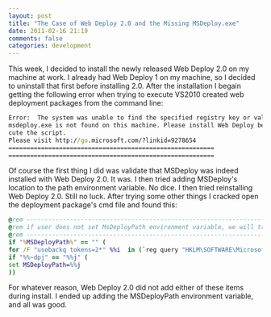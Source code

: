 ```yaml
---
layout: post
title: "The Case of Web Deploy 2.0 and the Missing MSDeploy.exe"
date: 2011-02-16 21:19
comments: false
categories: development
---
```

This week, I decided to install the newly released Web Deploy 2.0 on my machine at work. I already had Web Deploy 1 on my machine, so I decided to uninstall that first before installing 2.0. After the installation I begain getting the following error when trying to execute VS2010 created web deployment packages from the command line: <!-- more -->

```bat
Error:  The system was unable to find the specified registry key or value
msdeploy.exe is not found on this machine. Please install Web Deploy before exe
cute the script.
Please visit http://go.microsoft.com/?linkid=9278654
=========================================================
=========================================================
```

Of course the first thing I did was validate that MSDeploy was indeed installed with Web Deploy 2.0. It was. I then tried adding MSDeploy's location to the path environment variable. No dice. I then tried reinstalling Web Deploy 2.0. Still no luck. After trying some other things I cracked open the deployment package's cmd file and found this:

```bat
@rem ---------------------------------------------------------------------------------
@rem if user does not set MsDeployPath environment variable, we will try to retrieve it from registry.
@rem ---------------------------------------------------------------------------------
if "%MSDeployPath%" == "" (
for /F "usebackq tokens=2*" %%i  in (`reg query "HKLM\SOFTWARE\Microsoft\IISExtensions\MSDeploy\1" /v InstallPath`) do (
if "%%~dpj" == "%%j" ( 
set MSDeployPath=%%j
))
```

For whatever reason, Web Deploy 2.0 did not add either of these items during install. I ended up adding the MSDeployPath environment variable, and all was good.
